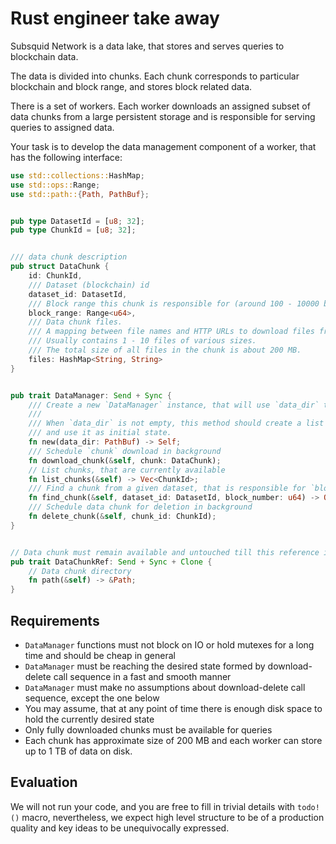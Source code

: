 # Rust engineer take away

Subsquid Network is a data lake, that stores and serves queries to blockchain data.

The data is divided into chunks. Each chunk corresponds to particular blockchain and block range,
and stores block related data.

There is a set of workers. Each worker downloads an assigned subset of data chunks from a large persistent storage
and is responsible for serving queries to assigned data.

Your task is to develop the data management component of a worker, that has the following interface:

```rust
use std::collections::HashMap;
use std::ops::Range;
use std::path::{Path, PathBuf};


pub type DatasetId = [u8; 32];
pub type ChunkId = [u8; 32];


/// data chunk description
pub struct DataChunk {
    id: ChunkId,
    /// Dataset (blockchain) id
    dataset_id: DatasetId,
    /// Block range this chunk is responsible for (around 100 - 10000 blocks)
    block_range: Range<u64>,
    /// Data chunk files. 
    /// A mapping between file names and HTTP URLs to download files from.
    /// Usually contains 1 - 10 files of various sizes. 
    /// The total size of all files in the chunk is about 200 MB.
    files: HashMap<String, String>
}


pub trait DataManager: Send + Sync {
    /// Create a new `DataManager` instance, that will use `data_dir` to store the data.
    /// 
    /// When `data_dir` is not empty, this method should create a list of fully downloaded chunks
    /// and use it as initial state.
    fn new(data_dir: PathBuf) -> Self;
    /// Schedule `chunk` download in background
    fn download_chunk(&self, chunk: DataChunk);
    // List chunks, that are currently available
    fn list_chunks(&self) -> Vec<ChunkId>;
    /// Find a chunk from a given dataset, that is responsible for `block_number`.
    fn find_chunk(&self, dataset_id: DatasetId, block_number: u64) -> Option<impl DataChunkRef>;
    /// Schedule data chunk for deletion in background
    fn delete_chunk(&self, chunk_id: ChunkId);
}


// Data chunk must remain available and untouched till this reference is not dropped
pub trait DataChunkRef: Send + Sync + Clone {
    // Data chunk directory
    fn path(&self) -> &Path;
}
```

## Requirements

* `DataManager` functions must not block on IO or hold mutexes for a long time and should be cheap in general
* `DataManager` must be reaching the desired state formed by download-delete call sequence in a fast and smooth manner
* `DataManager` must make no assumptions about download-delete call sequence, except the one below
* You may assume, that at any point of time there is enough disk space to hold the currently desired state
* Only fully downloaded chunks must be available for queries
* Each chunk has approximate size of 200 MB and each worker can store up to 1 TB of data on disk.

## Evaluation

We will not run your code, and you are free to fill in trivial details with `todo!()` macro,
nevertheless, we expect high level structure to be of a production quality and key ideas to be unequivocally expressed.
